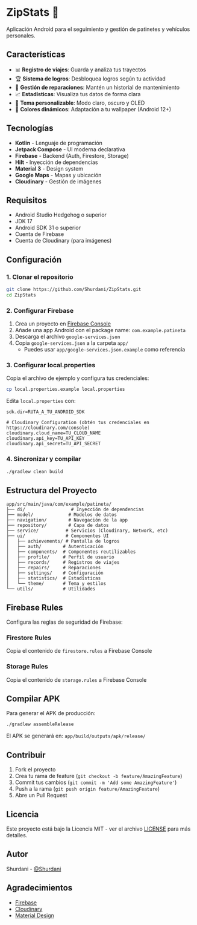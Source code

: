 # ZipStats 🛴

Aplicación Android para el seguimiento y gestión de patinetes y vehículos personales.

## Características

- 📊 **Registro de viajes**: Guarda y analiza tus trayectos
- 🏆 **Sistema de logros**: Desbloquea logros según tu actividad
- 🔧 **Gestión de reparaciones**: Mantén un historial de mantenimiento
- 📈 **Estadísticas**: Visualiza tus datos de forma clara
- 🎨 **Tema personalizable**: Modo claro, oscuro y OLED
- 🎨 **Colores dinámicos**: Adaptación a tu wallpaper (Android 12+)

## Tecnologías

- **Kotlin** - Lenguaje de programación
- **Jetpack Compose** - UI moderna declarativa
- **Firebase** - Backend (Auth, Firestore, Storage)
- **Hilt** - Inyección de dependencias
- **Material 3** - Design system
- **Google Maps** - Mapas y ubicación
- **Cloudinary** - Gestión de imágenes

## Requisitos

- Android Studio Hedgehog o superior
- JDK 17
- Android SDK 31 o superior
- Cuenta de Firebase
- Cuenta de Cloudinary (para imágenes)

## Configuración

### 1. Clonar el repositorio

```bash
git clone https://github.com/Shurdani/ZipStats.git
cd ZipStats
```

### 2. Configurar Firebase

1. Crea un proyecto en [Firebase Console](https://console.firebase.google.com/)
2. Añade una app Android con el package name: `com.example.patineta`
3. Descarga el archivo `google-services.json`
4. Copia `google-services.json` a la carpeta `app/`
   - Puedes usar `app/google-services.json.example` como referencia

### 3. Configurar local.properties

Copia el archivo de ejemplo y configura tus credenciales:

```bash
cp local.properties.example local.properties
```

Edita `local.properties` con:

```properties
sdk.dir=RUTA_A_TU_ANDROID_SDK

# Cloudinary Configuration (obtén tus credenciales en https://cloudinary.com/console)
cloudinary.cloud_name=TU_CLOUD_NAME
cloudinary.api_key=TU_API_KEY
cloudinary.api_secret=TU_API_SECRET
```

### 4. Sincronizar y compilar

```bash
./gradlew clean build
```

## Estructura del Proyecto

```
app/src/main/java/com/example/patineta/
├── di/                 # Inyección de dependencias
├── model/             # Modelos de datos
├── navigation/        # Navegación de la app
├── repository/        # Capa de datos
├── service/          # Servicios (Cloudinary, Network, etc)
├── ui/               # Componentes UI
│   ├── achievements/ # Pantalla de logros
│   ├── auth/        # Autenticación
│   ├── components/  # Componentes reutilizables
│   ├── profile/     # Perfil de usuario
│   ├── records/     # Registros de viajes
│   ├── repairs/     # Reparaciones
│   ├── settings/    # Configuración
│   ├── statistics/  # Estadísticas
│   └── theme/       # Tema y estilos
└── utils/           # Utilidades
```

## Firebase Rules

Configura las reglas de seguridad de Firebase:

### Firestore Rules
Copia el contenido de `firestore.rules` a Firebase Console

### Storage Rules
Copia el contenido de `storage.rules` a Firebase Console

## Compilar APK

Para generar el APK de producción:

```bash
./gradlew assembleRelease
```

El APK se generará en: `app/build/outputs/apk/release/`

## Contribuir

1. Fork el proyecto
2. Crea tu rama de feature (`git checkout -b feature/AmazingFeature`)
3. Commit tus cambios (`git commit -m 'Add some AmazingFeature'`)
4. Push a la rama (`git push origin feature/AmazingFeature`)
5. Abre un Pull Request

## Licencia

Este proyecto está bajo la Licencia MIT - ver el archivo [LICENSE](LICENSE) para más detalles.

## Autor

Shurdani - [@Shurdani](https://github.com/Shurdani)

## Agradecimientos

- [Firebase](https://firebase.google.com/)
- [Cloudinary](https://cloudinary.com/)
- [Material Design](https://m3.material.io/)

